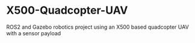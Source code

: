 # X500-Quadcopter-UAV
ROS2 and Gazebo robotics project using an X500 based quadcopter UAV with a sensor payload
